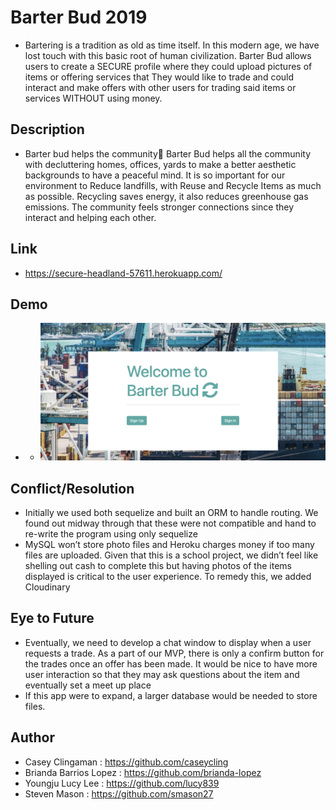 # Barter Bud 2019
- Bartering is a tradition as old as time itself. In this modern age, we have lost touch with this basic root of human civilization.
Barter Bud allows users to create a  SECURE profile where they could upload pictures of items or offering services that
They would like to trade and could interact and make offers with other users for trading said items or services WITHOUT using money.

## Description
- Barter bud helps the community
Barter Bud helps all the community with decluttering homes, offices, yards to make a better aesthetic backgrounds to have a peaceful mind. 
It is so important for our environment to Reduce landfills,  with Reuse and Recycle Items as much as possible.
Recycling saves energy, it also reduces greenhouse gas emissions.
The community feels stronger connections since they interact and helping each other.

## Link
- https://secure-headland-57611.herokuapp.com/

## Demo
- - ![Alt text](public/images/demo.png?raw=true  "demo")

## Conflict/Resolution
- Initially we used both sequelize and built an ORM to handle routing. We found out midway through that these were not compatible and hand to re-write the program using only sequelize
- MySQL won’t store photo files and Heroku charges money if too many files are uploaded. Given that this is a school project, we didn’t feel like shelling out cash to complete this but having photos of the items displayed is critical to the user experience. To remedy this, we added Cloudinary

## Eye to Future
- Eventually, we need to develop a chat window to display when a user requests a trade. As a part of our MVP, there is only a confirm button for the trades once an offer has been made. It would be nice to have more user interaction so that they may ask questions about the item and eventually set a meet up place
- If this app were to expand, a larger database would be needed to store files.

## Author      
- Casey Clingaman : https://github.com/caseycling
- Brianda Barrios Lopez : https://github.com/brianda-lopez
- Youngju Lucy Lee : https://github.com/lucy839
- Steven Mason : https://github.com/smason27